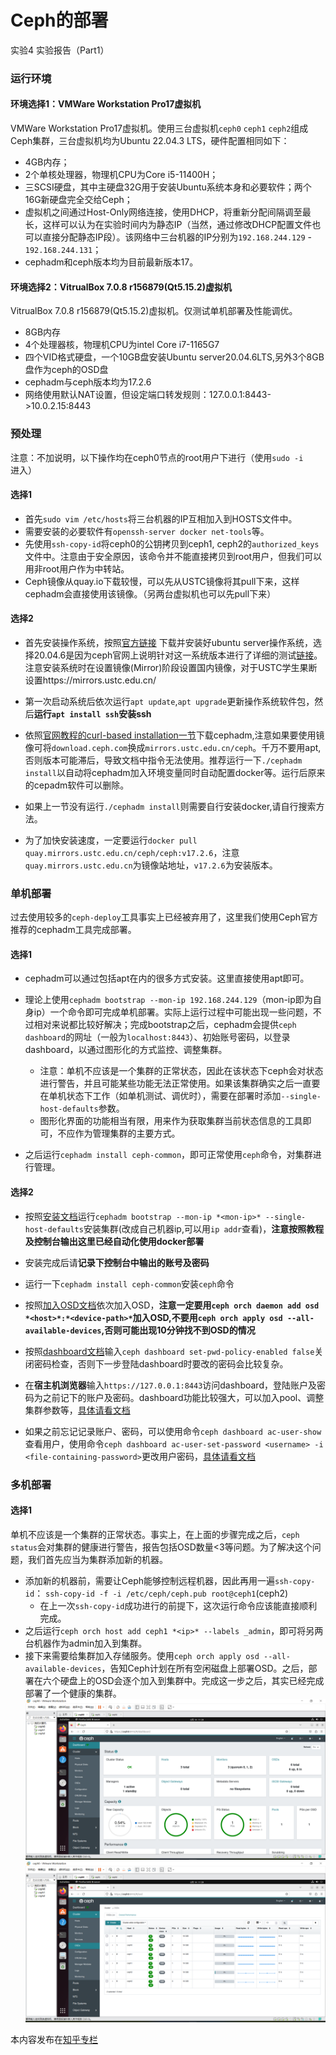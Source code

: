 # Ceph的部署

实验4 实验报告（Part1）

### 运行环境

#### 环境选择1：VMWare Workstation Pro17虚拟机

VMWare Workstation Pro17虚拟机。使用三台虚拟机`ceph0` `ceph1` `ceph2`组成Ceph集群，三台虚拟机均为Ubuntu 22.04.3 LTS，硬件配置相同如下：

- 4GB内存；
- 2个单核处理器，物理机CPU为Core i5-11400H；
- 三SCSI硬盘，其中主硬盘32G用于安装Ubuntu系统本身和必要软件；两个16G新硬盘完全交给Ceph；
- 虚拟机之间通过Host-Only网络连接，使用DHCP，将重新分配间隔调至最长，这样可以认为在实验时间内为静态IP（当然，通过修改DHCP配置文件也可以直接分配静态IP段）。该网络中三台机器的IP分别为`192.168.244.129` - `192.168.244.131`；
- cephadm和ceph版本均为目前最新版本17。

#### 环境选择2：VitrualBox 7.0.8 r156879(Qt5.15.2)虚拟机

VitrualBox 7.0.8 r156879(Qt5.15.2)虚拟机。仅测试单机部署及性能调优。

- 8GB内存
- 4个处理器核，物理机CPU为intel Core i7-1165G7
- 四个VID格式硬盘，一个10GB盘安装Ubuntu server20.04.6LTS,另外3个8GB盘作为ceph的OSD盘
- cephadm与ceph版本均为17.2.6
- 网络使用默认NAT设置，但设定端口转发规则：127.0.0.1:8443->10.0.2.15:8443

### 预处理

注意：不加说明，以下操作均在ceph0节点的root用户下进行（使用`sudo -i`进入）

#### 选择1

- 首先`sudo vim /etc/hosts`将三台机器的IP互相加入到HOSTS文件中。
- 需要安装的必要软件有`openssh-server docker net-tools`等。
- 先使用`ssh-copy-id`将ceph0的公钥拷贝到ceph1, ceph2的`authorized_keys`文件中。注意由于安全原因，该命令并不能直接拷贝到root用户，但我们可以用非root用户作为中转站。
- Ceph镜像从quay.io下载较慢，可以先从USTC镜像将其pull下来，这样cephadm会直接使用该镜像。（另两台虚拟机也可以先pull下来）

#### 选择2

- 首先安装操作系统，按照[官方链接](https://ubuntu.com/server/docs/install/step-by-step) 下载并安装好ubuntu server操作系统，选择20.04.6是因为ceph官网上说明针对这一系统版本进行了详细的测试[链接](https://docs.ceph.com/en/quincy/start/os-recommendations/)。注意安装系统时在设置镜像(Mirror)阶段设置国内镜像，对于USTC学生果断设置https://mirrors.ustc.edu.cn/

- 第一次启动系统后依次运行`apt update`,`apt upgrade`更新操作系统软件包，然后**运行`apt install ssh`安装ssh**

- 依照[官网教程的curl-based installation一节](https://docs.ceph.com/en/reef/cephadm/install/#cephadm-install-curl)下载cephadm,注意如果要使用镜像可将`download.ceph.com`换成`mirrors.ustc.edu.cn/ceph`。千万不要用apt,否则版本可能滞后，导致文档中指令无法使用。推荐运行一下`./cephadm install`以自动将cephadm加入环境变量同时自动配置docker等。运行后原来的cepadm软件可以删除。

- 如果上一节没有运行`./cephadm install`则需要自行安装docker,请自行搜索方法。

- 为了加快安装速度，一定要运行`docker pull quay.mirrors.ustc.edu.cn/ceph/ceph:v17.2.6`，注意`quay.mirrors.ustc.edu.cn`为镜像站地址，`v17.2.6`为安装版本。


### 单机部署

过去使用较多的`ceph-deploy`工具事实上已经被弃用了，这里我们使用Ceph官方推荐的cephadm工具完成部署。

#### 选择1

- cephadm可以通过包括apt在内的很多方式安装。这里直接使用apt即可。
- 理论上使用`cephadm bootstrap --mon-ip 192.168.244.129`（mon-ip即为自身ip）一个命令即可完成单机部署。实际上运行过程中可能出现一些问题，不过相对来说都比较好解决；完成bootstrap之后，cephadm会提供`ceph dashboard`的网址（一般为`localhost:8443`）、初始账号密码，以登录dashboard，以通过图形化的方式监控、调整集群。
  - 注意：单机不应该是一个集群的正常状态，因此在该状态下ceph会对状态进行警告，并且可能某些功能无法正常使用。如果该集群确实之后一直要在单机状态下工作（如单机测试、调优时），需要在部署时添加`--single-host-defaults`参数。
  - 图形化界面的功能相当有限，用来作为获取集群当前状态信息的工具即可，不应作为管理集群的主要方式。

- 之后运行`cephadm install ceph-common`，即可正常使用`ceph`命令，对集群进行管理。

#### 选择2

- 按照[安装文档](https://docs.ceph.com/en/quincy/cephadm/install/#bootstrap-a-new-cluster)运行`cephadm bootstrap --mon-ip *<mon-ip>* --single-host-defaults`安装集群(<mon-ip>改成自己机器ip,可以用`ip addr`查看)，**注意按照教程及控制台输出这里已经自动化使用docker部署**

- 安装完成后请**记录下控制台中输出的账号及密码**

- 运行一下`cephadm install ceph-common`安装`ceph`命令

- 按照[加入OSD文档](https://docs.ceph.com/en/quincy/cephadm/services/osd/#creating-new-osds)依次加入OSD，**注意一定要用`ceph orch daemon add osd *<host>*:*<device-path>*`加入OSD,不要用`ceph orch apply osd --all-available-devices`,否则可能出现10分钟找不到OSD的情况**

- 按照[dashboard文档](https://docs.ceph.com/en/quincy/mgr/dashboard/#password-policy)输入`ceph dashboard set-pwd-policy-enabled false`关闭密码检查，否则下一步登陆dashboard时要改的密码会比较复杂。

- 在**宿主机浏览器**输入`https://127.0.0.1:8443`访问dashboard，登陆账户及密码为之前记下的账户及密码。dashboard功能比较强大，可以加入pool、调整集群参数等，[具体请看文档](https://docs.ceph.com/en/quincy/mgr/dashboard/)

- 如果之前忘记记录账户、密码，可以使用命令`ceph dashboard ac-user-show`查看用户，使用命令`ceph dashboard ac-user-set-password <username> -i <file-containing-password>`更改用户密码，[具体请看文档](https://docs.ceph.com/en/quincy/mgr/dashboard/#user-accounts)

### 多机部署

#### 选择1

单机不应该是一个集群的正常状态。事实上，在上面的步骤完成之后，`ceph status`会对集群的健康进行警告，报告包括OSD数量<3等问题。为了解决这个问题，我们首先应当为集群添加新的机器。

- 添加新的机器前，需要让Ceph能够控制远程机器，因此再用一遍`ssh-copy-id`：
  `ssh-copy-id -f -i /etc/ceph/ceph.pub root@ceph1`(ceph2)
  - 在上一次`ssh-copy-id`成功进行的前提下，这次运行命令应该能直接顺利完成。
- 之后运行`ceph orch host add ceph1 *<ip>* --labels _admin`，即可将另两台机器作为admin加入到集群。
- 接下来需要给集群加入存储服务。使用`ceph orch apply osd --all-available-devices`，告知Ceph计划在所有空闲磁盘上部署OSD。之后，部署在六个硬盘上的OSD会逐个加入到集群中。完成这一步之后，其实已经完成部署了一个健康的集群。
  ![health](src/health.png)
  ![OSDs](src/OSDs.png)

本内容发布在[知乎专栏](https://zhuanlan.zhihu.com/p/638303111)

